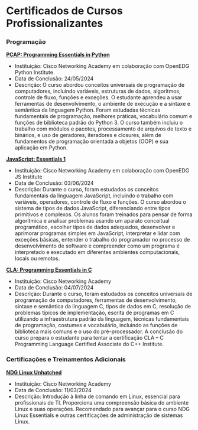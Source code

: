 # Certificados de Cursos Profissionalizantes

### Programação

[**PCAP: Programming Essentials in Python**](https://github.com/michelleGomes85/Achievements/blob/main/Language-Python.pdf)

  - Instituição: Cisco Networking Academy em colaboração com OpenEDG Python Institute
  - Data de Conclusão: 24/05/2024
  - Descrição: O curso abordou conceitos universais de programação de computadores, incluindo variáveis, estruturas de dados, algoritmos, controle de fluxo, funções e exceções. O estudante aprendeu a usar ferramentas de desenvolvimento, o ambiente de execução e a sintaxe e semântica da linguagem Python. Foram estudadas técnicas fundamentais de programação, melhores práticas, vocabulário comum e funções de biblioteca padrão do Python 3. O curso também incluiu o trabalho com módulos e pacotes, processamento de arquivos de texto e binários, e uso de geradores, iteradores e closures, além de fundamentos de programação orientada a objetos (OOP) e sua aplicação em Python.

[**JavaScript: Essentials 1**](https://github.com/michelleGomes85/Achievements/blob/main/Language-JavaScript.pdf)

  - Instituição: Cisco Networking Academy em colaboração com OpenEDG JS Institute
  - Data de Conclusão: 03/06/2024
  - Descrição: Durante o curso, foram estudados os conceitos fundamentais da linguagem JavaScript, incluindo o trabalho com variáveis, operadores, controle de fluxo e funções. O curso abordou o sistema de tipos de dados JavaScript, diferenciando entre tipos primitivos e complexos. Os alunos foram treinados para pensar de forma algorítmica e analisar problemas usando um aparato conceitual programático, escolher tipos de dados adequados, desenvolver e aprimorar programas simples em JavaScript, interpretar e lidar com exceções básicas, entender o trabalho do programador no processo de desenvolvimento de software e compreender como um programa é interpretado e executado em diferentes ambientes computacionais, locais ou remotos.

[**CLA: Programming Essentials in C**](https://github.com/michelleGomes85/Achievements/blob/main/Language%20C.pdf)
  - Instituição: Cisco Networking Academy
  - Data de Conclusão: 04/07/2024
  - Descrição: Durante o curso, foram estudados os conceitos universais de programação de computadores, ferramentas de desenvolvimento, sintaxe e semântica da linguagem C, tipos de dados em C, resolução de problemas típicos de implementação, escrita de programas em C utilizando a infraestrutura padrão da linguagem, técnicas fundamentais de programação, costumes e vocabulário, incluindo as funções de biblioteca mais comuns e o uso do pré-processador. A conclusão do curso prepara o estudante para tentar a certificação CLA – C Programming Language Certified Associate do C++ Institute.

### Certificações e Treinamentos Adicionais

[**NDG Linux Unhatched**](https://github.com/michelleGomes85/Achievements/blob/main/linux-basico.pdf)

  - Instituição: Cisco Networking Academy
  - Data de Conclusão: 11/03/2024
  - Descrição: Introdução à linha de comando em Linux, essencial para profissionais de TI. Proporciona uma compreensão básica do ambiente Linux e suas operações. Recomendado para avançar para o curso NDG Linux Essentials e outras certificações de administração de sistemas Linux.
